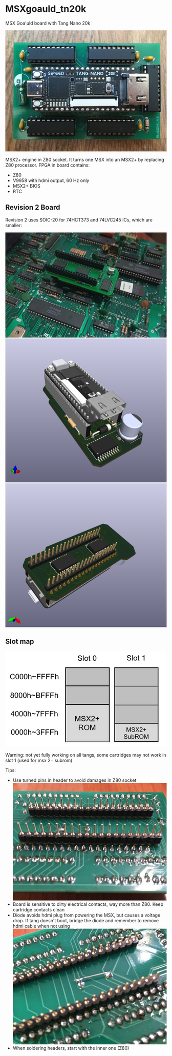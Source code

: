 # MSXgoauld_tn20k
MSX Goa'uld board with Tang Nano 20k

![Pantallazo](/pantallazo.jpg)

MSX2+ engine in Z80 socket. It turns one MSX into an MSX2+ by replacing Z80 processor. FPGA in board contains: 
* Z80
* V9958 with hdmi output, 60 Hz only
* MSX2+ BIOS
* RTC

## Revision 2 Board

Revision 2 uses SOIC-20 for 74HCT373 and 74LVC245 ICs, which are smaller:

![](/kicad/v2/v2_real.jpg)
![](/kicad/v2/V2_FRONT.png)
![](/kicad/v2/V2_BACK.png)


## Slot map

![Slot map](/mapa_slots2.png)

Warning: not yet fully working on all tangs, some cartridges may not work in slot 1 (used for msx 2+ subrom)

Tips:
* Use turned pins in header to avoid damages in Z80 socket
![turned header](/torneados.jpg)
* Board is sensitive to dirty electrical contacts, way more than Z80. Keep cartridge contacts clean
* Diode avoids hdmi plug from powering the MSX, but causes a voltage drop. If tang doesn't boot, bridge the diode and remember to remove hdmi cable when not using
![diode](/diodo.jpg)
* When soldering headers, start with the inner one (Z80)